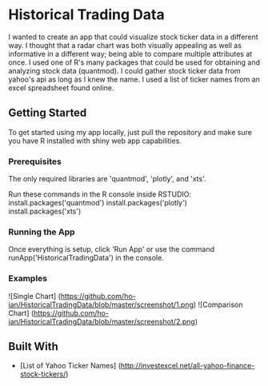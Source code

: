 # Historical Trading Data
I wanted to create an app that could visualize stock ticker data in a different way. I thought that a radar chart was both visually
appealing as well as informative in a different way; being able to compare multiple attributes at once. I used one of R's many 
packages that could be used for obtaining and analyzing stock data (quantmod). I could gather stock ticker data from yahoo's api
as long as I knew the name. I used a list of ticker names from an excel spreadsheet found online. 

## Getting Started
To get started using my app locally, just pull the repository and make sure you have R installed with shiny web app capabilities.

### Prerequisites
The only required libraries are 'quantmod', 'plotly', and 'xts'.

Run these commands in the R console inside RSTUDIO:
install.packages('quantmod')
install.packages('plotly')
install.packages('xts')

### Running the App
Once everything is setup, click 'Run App' or use the command runApp('HistoricalTradingData') in the console.

### Examples
![Single Chart] (https://github.com/ho-ian/HistoricalTradingData/blob/master/screenshot/1.png)
![Comparison Chart] (https://github.com/ho-ian/HistoricalTradingData/blob/master/screenshot/2.png)

## Built With
* [List of Yahoo Ticker Names] (http://investexcel.net/all-yahoo-finance-stock-tickers/)
